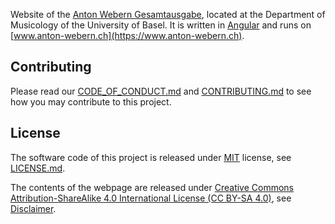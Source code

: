 Website of the [Anton Webern Gesamtausgabe](https://www.anton-webern.ch), located at the Department of Musicology of the University of Basel. It is written in [Angular](https://angular.io/) and runs on [www.anton-webern.ch](https://www.anton-webern.ch).

## Contributing

Please read our [CODE_OF_CONDUCT.md](CODE_OF_CONDUCT.md) and [CONTRIBUTING.md](CONTRIBUTING.md) to see how you may contribute to this project.

## License

The software code of this project is released under [MIT](https://opensource.org/licenses/MIT) license, see [LICENSE.md](https://github.com/webern-unibas-ch/awg-app/blob/main/LICENSE.md).

The contents of the webpage are released under [Creative Commons Attribution-ShareAlike 4.0 International License (CC BY-SA 4.0)](https://creativecommons.org/licenses/by-sa/4.0/), see [Disclaimer](https://www.anton-webern.ch/index.php?id=42).
